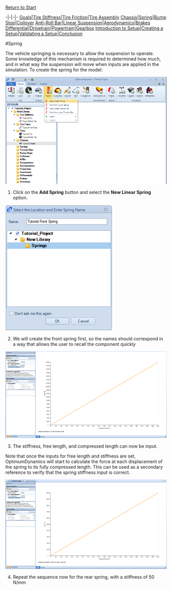 [Return to Start](1_Tutorial_1.md)

-|-|-|-
[Goals](../1_Goals.md)|[Tire Stiffness](../3_Tire_Stiffness.md)|[Tire Friction](../4_Tire_Friction.md)|[Tire Assembly](../5_TireAssy.md)
[Chassis](../6_Chassis.md)|[Spring](../7_Spring.md)|[Bump Stop](../8_BumpStop.md)|[Coilover](../9_Coilover.md)
[Anti-Roll Bar](../10_ARB.md)|[Linear Suspension](../11_LinearSus.md)|[Aerodynamics](../12_Aero.md)|[Brakes](../13_Brakes.md)
[Differential](../14_Diff.md)|[Drivetrain](../15_DT.md)|[Powertrain](../16_Powertrain.md)|[Gearbox](../17_Gearbox.md)
[Introduction to Setup](../18_Setupintro.md)|[Creating a Setup](../19_Setup.md)|[Validating a Setup](../20_ValidateSetup.md)|[Conclusion](../21_Conclusion.md)

#Spring

The vehicle springing is necessary to allow the suspension to operate.  Some knowledge of this mechanism is required to determined how much, and in what way the suspension will move when inputs are applied in the simulation. To create the spring for the model:

![Create Spring](../img/new_spring.PNG)

1) Click on the __Add Spring__ button and select the __New Linear Spring__ option.

![Spring Name](../img/spring_name.png)

2) We will create the front spring first, so the names should correspond in a way that allows the user to recall the component quickly

![Spring Param](../img/spring_param.png)

3) The stiffness, free length, and compressed length can now be input.

Note that once the inputs for free length and stiffness are set, OptimumDynamics will start to calculate the force at each displacement of the spring to its fully compressed length.  This can be used as a secondary reference to verify that the spring stiffness input is correct.

![Rear Spring Param](../img/rear_spring_param.png)

4) Repeat the sequence now for the rear spring, with a stiffness of 50 N/mm